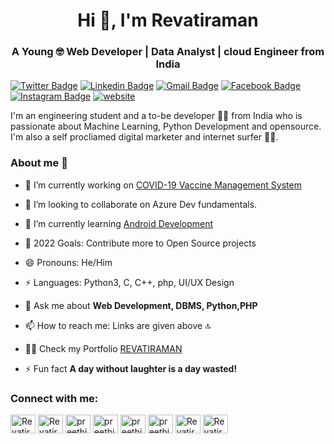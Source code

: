  <!--<img src="  ">-->

<h1 align="center">Hi 👋, I'm Revatiraman</h1>

<!--![Hello](Hello.gif) 
<h1 class="mb-0" ><a target="_top" href="#" ><img src="  " border="0" alt="Logo Design by Revatiraman" title="Logo Design by Revatiraman"></a>
                       <!-- Revatiraman
                        <span class="text-primary">G</span>
                    </h1>-->
                    
<h3 align="center">A Young 🤓 Web Developer | Data Analyst | cloud Engineer from India </h3>

<!--<p align="left"> <a href="https://twitter.com/08Chora" target="blank"><img src=https://twitter.com/08Chora/followers" alt="Revatiraman" /></a> </p>-->

[![Twitter Badge](https://img.shields.io/badge/-@08Chora-1ca0f1?style=social&logo=twitter&logoColor=blue&link=https://twitter.com/08Chora)](https://twitter.com/08Chora) 
[![Linkedin Badge](https://img.shields.io/badge/@revatiraman_tiwari-blue?style=social&logo=Linkedin&logoColor=blue&link=https://www.linkedin.com/in/revatiraman-tiwari-891313202/)](https://www.linkedin.com/in/revatiraman-tiwari-891313202/)
[![Gmail Badge](https://img.shields.io/badge/-Ramantiwari-c14438?style=social&logo=Gmail&logoColor=red&link=mailto:ramantiwari644@gmail.com)](mailto:ramantiwari644@gmail.com) [![Facebook Badge](https://img.shields.io/badge/-@Revatiraman-4267b2?style=social&&logo=Facebook&logoColor=blue&link=https://www.facebook.com/raman.tiwari.96742)](https://www.facebook.com/raman.tiwari.96742) 
[![Instagram Badge](https://img.shields.io/badge/-@brahman_.official-833ab4?style=social&logo=Instagram&logoColor=A14DAF&link=https://www.instagram.com/brahman_.official/)](https://www.instagram.com/brahman_.official/) 
 [![website](https://img.shields.io/badge/Website-codingwithrr-2648ff?style=flat-square&logo=google-chrome)](https://codingwithrr.wordpress.com/)

I'm an engineering student and a to-be developer 👨‍💻 from India who is passionate about Machine Learning, Python Development and opensource. I'm also a self procliamed digital marketer and internet surfer 🏄‍♂️. 

### About me :eyes:

- 🔭 I’m currently working on [COVID-19 Vaccine Management System](https://github.com/preethi4848/COVID-19-Vaccine-Management-System)

- 👯  I’m looking to collaborate on Azure Dev fundamentals.

- 🌱 I’m currently learning [Android Development](https://developer.android.com/)

- 🥅 2022 Goals: Contribute more to Open Source projects

- 😄 Pronouns: He/Him

- ⚡ Languages: Python3, C, C++, php, UI/UX Design

- 💬 Ask me about **Web Development, DBMS, Python,PHP**

- 📫 How to reach me: Links are given above 🔝

- 👨‍💻 Check my Portfolio [REVATIRAMAN](https://github.com/rramantiwari)

- ⚡ Fun fact **A day without laughter is a day wasted!**

<h3 align="left">Connect with me:</h3>
<p align="left">
<a href="https://codepen.io/#" target="blank"><img align="center" src="https://cdn.jsdelivr.net/npm/simple-icons@3.0.1/icons/codepen.svg" alt="Revatiraman" height="30" width="40" /></a>
<a href="https://dev.to/rramantiwari" target="blank"><img align="center" src="https://cdn.jsdelivr.net/npm/simple-icons@3.0.1/icons/dev-dot-to.svg" alt="Revatiraman" height="30" width="40" /></a>
<a href="
https://twitter.com/08Chora" target="blank"><img align="center" src="https://cdn.jsdelivr.net/npm/simple-icons@3.0.1/icons/twitter.svg" alt="preethi" height="30" width="40" /></a>
<a href="https://www.linkedin.com/in/revatiraman-tiwari-891313202/" target="blank"><img align="center" src="https://cdn.jsdelivr.net/npm/simple-icons@3.0.1/icons/linkedin.svg" alt="preethi" height="30" width="40" /></a>
<a href="https://www.instagram.com/brahman_.official/" target="blank"><img align="center" src="https://cdn.jsdelivr.net/npm/simple-icons@3.0.1/icons/instagram.svg" alt="preethi" height="30" width="40" /></a>
<a href="https://www.facebook.com/raman.tiwari.96742/" target="blank"><img align="center" src="https://cdn.jsdelivr.net/npm/simple-icons@3.0.1/icons/facebook.svg" alt="preethi" height="30" width="40" /></a>
<a href="https://medium.com/@ramantiwari644" target="blank"><img align="center" src="https://cdn.jsdelivr.net/npm/simple-icons@3.0.1/icons/medium.svg" alt="Revatiraman" height="30" width="40" /></a>
<a href="https://t.me/RRamantiwari" target="blank"><img align="center" src="https://cdn.jsdelivr.net/npm/simple-icons@3.0.1/icons/telegram.svg" alt="Revatiraman" height="30" width="40" /></a>
</p>
 
 
 
 
 
